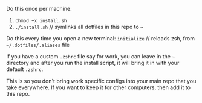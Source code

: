 Do this once per machine:

1. `chmod +x install.sh`
2. `./install.sh` // symlinks all dotfiles in this repo to `~`

Do this every time you open a new terminal:
`initialize` // reloads zsh, from `~/.dotfiles/.aliases` file

If you have a custom `.zshrc` file say for work, you can leave in the `~` directory and after you run the install script, it will bring it in with your default `.zshrc`.

This is so you don't bring work specific configs into your main repo that you take everywhere. If you want to keep it for other computers, then add it to this repo.
